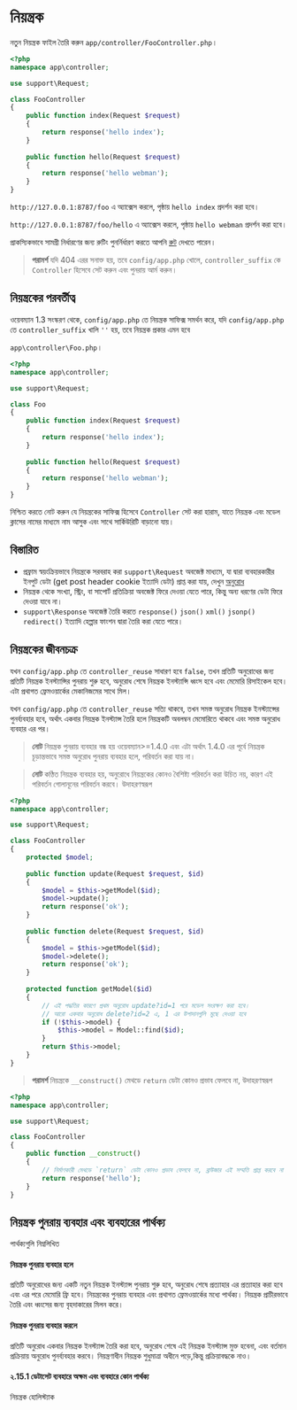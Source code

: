 # নিয়ন্ত্রক

নতুন নিয়ন্ত্রক ফাইল তৈরি করুন `app/controller/FooController.php`।

```php
<?php
namespace app\controller;

use support\Request;

class FooController
{
    public function index(Request $request)
    {
        return response('hello index');
    }
    
    public function hello(Request $request)
    {
        return response('hello webman');
    }
}
```

`http://127.0.0.1:8787/foo` এ অ্যাক্সেস করলে, পৃষ্ঠায় `hello index` প্রদর্শন করা হবে।

`http://127.0.0.1:8787/foo/hello` এ অ্যাক্সেস করলে, পৃষ্ঠায় `hello webman` প্রদর্শন করা হবে।

প্রাকস্যিকভাবে সামগ্রী নির্ধারণের জন্য রুটিং পুনর্নির্ধারণ করতে আপনি [রুট](route.md) দেখতে পারেন।

> **পরামর্শ**
> যদি 404 এরর সনাক্ত হয়, তবে `config/app.php` খোলে, `controller_suffix` কে `Controller` হিসেবে সেট করুন এবং পুনরায় আর্ম করুন। 

## নিয়ন্ত্রকের পরবর্তীত্ব
ওয়েবম্যান 1.3 সংস্করণ থেকে, `config/app.php` তে নিয়ন্ত্রক সাফিক্স সমর্থন করে, যদি `config/app.php` তে `controller_suffix` খালি `''` হয়, তবে নিয়ন্ত্রক প্রকার এমন হবে

`app\controller\Foo.php`।

```php
<?php
namespace app\controller;

use support\Request;

class Foo
{
    public function index(Request $request)
    {
        return response('hello index');
    }
    
    public function hello(Request $request)
    {
        return response('hello webman');
    }
}
```

নিশ্চিত করতে নোট করুন যে নিয়ন্ত্রকের সাফিক্স হিসেবে `Controller` সেট করা হারাম, যাতে নিয়ন্ত্রক এবং মডেল ক্লাসের নামের মাধ্যমে নাম আসুক এবং সাথে সার্কিউরিটি বাড়ানো যায়।

## বিস্তারিত
- প্রফ্রাম স্বয়ংক্রিয়ভাবে নিয়ন্ত্রকে সরবরাহ করা `support\Request` অবজেক্ট মাধ্যমে, যা দ্বারা ব্যবহারকারীর ইনপুট ডেটা (get post header cookie ইত্যাদি ডেটা) প্রাপ্ত করা যায়, দেখুন [অনুরোধ](request.md)
- নিয়ন্ত্রক থেকে সংখ্যা, স্ট্রিং, বা সাপোর্ট প্রতিক্রিয়া অবজেক্ট ফিরে দেওয়া যেতে পারে, কিন্তু অন্য ধরণের ডেটা ফিরে দেওয়া যাবে না।
- `support\Response` অবজেক্ট তৈরি করতে `response()` `json()` `xml()` `jsonp()` `redirect()` ইত্যাদি হেল্পার ফাংশন দ্বারা তৈরি করা যেতে পারে।

## নিয়ন্ত্রকের জীবনচক্র

যখন `config/app.php` তে `controller_reuse` সাধারণ হবে `false`, তখন প্রতিটি অনুরোধের জন্য প্রতিটি নিয়ন্ত্রক ইনস্ট্যান্সির পুনরায় শুরু হবে, অনুরোধ শেষে নিয়ন্ত্রক ইনস্ট্যান্সি ধ্বংস হবে এবং মেমোরি রিসাইকেল হবে। এটা প্রথাগত ফ্রেমওয়ার্কের মেকানিজমের সাথে মিল।

যখন `config/app.php` তে `controller_reuse` সত্যি থাকবে, তখন সমস্ত অনুরোধ নিয়ন্ত্রক ইনস্ট্যান্সের পুনর্ব্যবহার হবে, অর্থাৎ একবার নিয়ন্ত্রক ইনস্ট্যান্স তৈরি হলে নিয়ন্ত্রকটি অবলম্বন মেমোরিতে থাকবে এবং সমস্ত অনুরোধ ব্যবহার এর পর।

> **নোট**
> নিয়ন্ত্রক পুনরায় ব্যবহার বন্ধ হয় ওয়েবম্যান>=1.4.0 এবং এটা অর্থাৎ 1.4.0 এর পূর্বে নিয়ন্ত্রক চূড়ান্তভাবে সমস্ত অনুরোধ পুনরায় ব্যবহার হলে, পরিবর্তন করা যায় না।

> **নোট**
> কণ্ঠিত নিয়ন্ত্রক ব্যবহার হয়, অনুরোধে নিয়ন্ত্রকের কোনও বৈশিষ্ট্য পরিবর্তন করা উচিত নয়, কারণ এই পরিবর্তন গোলানূনের পরিবর্তন করবে। উদাহরণস্বরূপ

```php
<?php
namespace app\controller;

use support\Request;

class FooController
{
    protected $model;
    
    public function update(Request $request, $id)
    {
        $model = $this->getModel($id);
        $model->update();
        return response('ok');
    }
    
    public function delete(Request $request, $id)
    {
        $model = $this->getModel($id);
        $model->delete();
        return response('ok');
    }
    
    protected function getModel($id)
    {
        // এই পদ্ধতির কারণে প্রথম অনুরোধ update?id=1 পরে মডেল সংরক্ষণ করা হবে।
        // আরো একবার অনুরোধ delete?id=2 এ, 1 এর উপাদানগুলি মুছে দেওয়া হবে
        if (!$this->model) {
            $this->model = Model::find($id);
        }
        return $this->model;
    }
}
```

> **পরামর্শ**
> নিয়ন্ত্রকে `__construct()` মেথডে `return` ডেটা কোনও প্রভাব ফেলবে না, উদাহরণস্বরূপ

```php
<?php
namespace app\controller;

use support\Request;

class FooController
{
    public function __construct()
    {
        // নির্মাণকারী মেথডে `return` ডেটা কোনও প্রভাব ফেলবে না, ব্রাউজার এই সম্মতি প্রাপ্ত করবে না
        return response('hello'); 
    }
}
```

## নিয়ন্ত্রক পুনরায় ব্যবহার এবং ব্যবহারের পার্থক্য
পার্থক্যগুলি নিম্নলিখিত

#### নিয়ন্ত্রক পুনরায় ব্যবহার হলে
প্রতিটি অনুরোধের জন্য একটি নতুন নিয়ন্ত্রক ইনস্ট্যান্স পুনরায় শুরু হবে, অনুরোধ শেষে প্রত্যাহার এর প্রত্যাহার করা হবে এবং এর পরে মেমোরি ফ্রি হবে। নিয়ন্ত্রকের পুনরায় ব্যবহার এবং প্রথাগত ফ্রেমওয়ার্কের মধ্যে পার্থক্য। নিয়ন্ত্রক প্রাচীরভাবে তৈরি এবং ধ্বংসের জন্য বৃহদাকারের মিলন করে।

#### নিয়ন্ত্রক পুনরায় ব্যবহার করলে
প্রতিটি অনুরোধ একবার নিয়ন্ত্রক ইনস্ট্যান্স তৈরি করা হবে, অনুরোধ শেষে এই নিয়ন্ত্রক ইনস্ট্যান্স মুক্ত হবেনা, এবং বর্তমান প্রক্রিয়ায় অনুরোধ পুনর্ব্যবহার করবে। নিয়ন্ত্রণাধীন নিয়ন্ত্রক শুধুমাত্রা অধীনে পড়ে,কিন্তু প্রক্রিয়াবদ্ধকে নাও।

#### ২.15.1 ডেটাসেট ব্যবহারে অক্ষম এবং ব্যবহারে কোন পার্থক্য
নিয়ন্ত্রক হোলিস্ট্যাক

